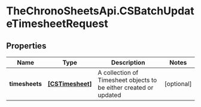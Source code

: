 # TheChronoSheetsApi.CSBatchUpdateTimesheetRequest

## Properties
Name | Type | Description | Notes
------------ | ------------- | ------------- | -------------
**timesheets** | [**[CSTimesheet]**](CSTimesheet.md) | A collection of Timesheet objects to be either created or updated | [optional] 


